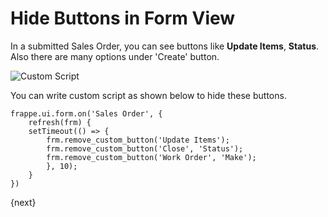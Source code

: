 <!-- add-breadcrumbs -->
# Hide Buttons in Form View

In a submitted Sales Order, you can see buttons like **Update Items**, **Status**. Also there are many options under 'Create' button.

<img alt="Custom Script" class="screenshot" src="{{docs_base_url}}/v13/assets/img/customize/sales_order_buttons.png">

You can write custom script as shown below to hide these buttons.

    frappe.ui.form.on('Sales Order', {
        refresh(frm) {
        setTimeout(() => {
            frm.remove_custom_button('Update Items');
            frm.remove_custom_button('Close', 'Status');
            frm.remove_custom_button('Work Order', 'Make');
            }, 10);
        }
    })

{next}
